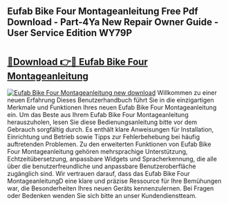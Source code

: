## Eufab Bike Four Montageanleitung Free Pdf Download - Part-4Ya New Repair Owner Guide - User Service Edition WY79P

# <h2><a href="http://df8xi6.blite.top/?on=Eufab+Bike+Four+Montageanleitung">🔗Download 👉🔴 Eufab Bike Four Montageanleitung</a></h2>

[![Eufab Bike Four Montageanleitung new download](https://i.imgur.com/lujVjoI.png)](http://df8xi6.blite.top/?on=Eufab+Bike+Four+Montageanleitung)
Willkommen zu einer neuen Erfahrung Dieses Benutzerhandbuch führt Sie in die einzigartigen Merkmale und Funktionen Ihres neuen Eufab Bike Four Montageanleitung ein. Um das Beste aus Ihrem Eufab Bike Four Montageanleitung herauszuholen, lesen Sie diese Bedienungsanleitung bitte vor dem Gebrauch sorgfältig durch. Es enthält klare Anweisungen für Installation, Einrichtung und Betrieb sowie Tipps zur Fehlerbehebung bei häufig auftretenden Problemen. Zu den erweiterten Funktionen von Eufab Bike Four Montageanleitung gehören mehrsprachige Unterstützung, Echtzeitübersetzung, anpassbare Widgets und Spracherkennung, die alle über die benutzerfreundliche und anpassbare Benutzeroberfläche zugänglich sind. Wir vertrauen darauf, dass das Eufab Bike Four MontageanleitungD eine klare und präzise Ressource für Ihre Bemühungen war, die Besonderheiten Ihres neuen Geräts kennenzulernen. Bei Fragen oder Bedenken wenden Sie sich bitte an unser Kundendienstteam.
